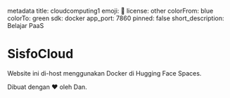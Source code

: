 metadata
title: cloudcomputing1
emoji: 👀
license: other
colorFrom: blue
colorTo: green
sdk: docker
app_port: 7860
pinned: false
short_description: Belajar PaaS

# SisfoCloud

Website ini di-host menggunakan Docker di Hugging Face Spaces.

Dibuat dengan ❤️ oleh Dan.
